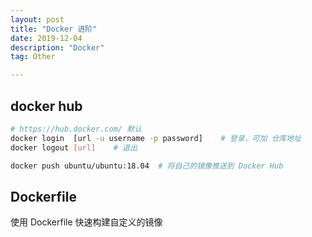 ```yaml
---
layout: post
title: "Docker 进阶"
date: 2019-12-04
description: "Docker"
tag: Other

---
```



## docker hub

```sh
# https://hub.docker.com/ 默认
docker login  [url -u username -p password]    # 登录，可加 仓库地址 
docker logout [url]    # 退出

docker push ubuntu/ubuntu:18.04  # 将自己的镜像推送到 Docker Hub
```


## Dockerfile

使用 Dockerfile 快速构建自定义的镜像





